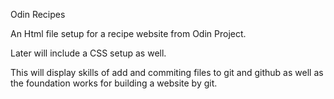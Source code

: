 Odin Recipes

An Html file setup for a recipe website from Odin Project. 

Later will include a CSS setup as well. 

This will display skills of add and commiting files to git and github as well as the foundation works for building a website by git. 
